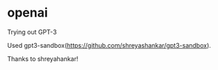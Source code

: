 # openai

Trying out GPT-3

Used gpt3-sandbox(https://github.com/shreyashankar/gpt3-sandbox).

Thanks to shreyahankar!
